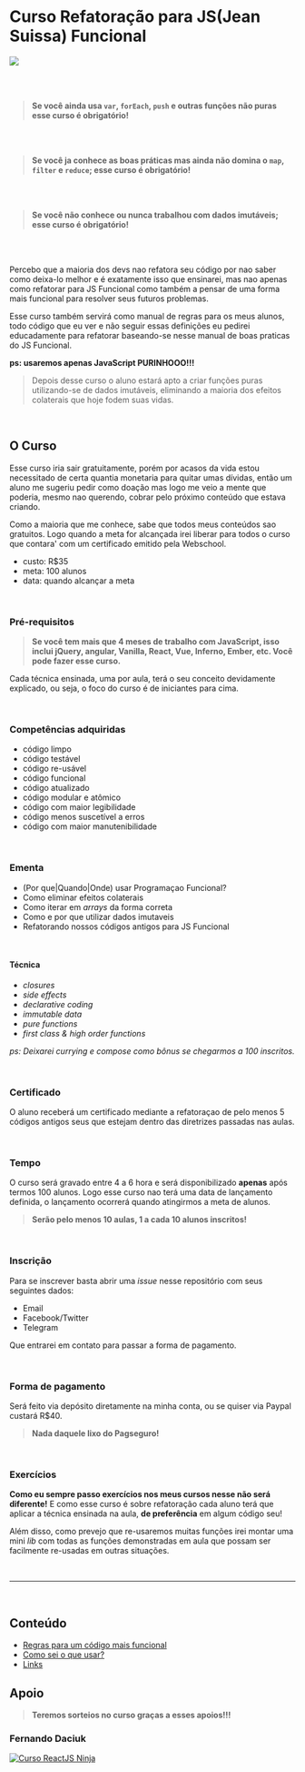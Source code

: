# Curso Refatoração para JS(Jean Suissa) Funcional

![](http://i.imgur.com/NP5IbYc.jpg)

<br>
<br>


> **Se você ainda usa `var`, `forEach`, `push` e outras funções não puras esse curso é obrigatório!**

<br>
<br>


> **Se você ja conhece as boas práticas mas ainda não domina o `map`, `filter` e `reduce`; esse curso é obrigatório!**

<br>
<br>


> **Se você não conhece ou nunca trabalhou com dados imutáveis; esse curso é obrigatório!**

<br>
<br>


Percebo que a maioria dos devs nao refatora seu código por nao saber como deixa-lo melhor e é exatamente isso que ensinarei, mas nao apenas como refatorar para JS Funcional como também a pensar de uma forma mais funcional para resolver seus futuros problemas.

Esse curso também servirá como manual de regras para os meus alunos, todo código que eu ver e não seguir essas definições eu pedirei educadamente para refatorar baseando-se nesse manual de boas praticas do JS Funcional.

**ps: usaremos apenas JavaScript PURINHOOO!!!**

> Depois desse curso o aluno estará apto a criar funções puras utilizando-se de dados imutáveis, eliminando a maioria dos efeitos colaterais que hoje fodem suas vidas.


<br>

## O Curso

Esse curso iria sair gratuitamente, porém por acasos da vida estou necessitado de certa quantia monetaria para quitar umas dívidas, então um aluno me sugeriu pedir como doação mas logo me veio a mente que poderia, mesmo nao querendo, cobrar pelo próximo conteúdo que estava criando. 

Como a maioria que me conhece, sabe que todos meus conteúdos sao gratuitos. Logo quando a meta for alcançada irei liberar 
para todos o curso que contara' com um certificado emitido pela Webschool.

- custo: R$35
- meta: 100 alunos
- data: quando alcançar a meta


<br>

### Pré-requisitos

> **Se você tem mais que 4 meses de trabalho com JavaScript, isso inclui jQuery, 
> angular, Vanilla, React, Vue, Inferno, Ember, etc. 
> Você pode fazer esse curso.**

Cada técnica ensinada, uma por aula, terá o seu conceito 
devidamente explicado, ou seja, o foco do curso é de iniciantes para cima.

<br>


### Competências adquiridas

- código limpo
- código testável
- código re-usável
- código funcional
- código atualizado
- código modular e atômico
- código com maior legibilidade
- código menos suscetível a erros
- código com maior manutenibilidade

<br>


### Ementa

- (Por que|Quando|Onde) usar Programaçao Funcional?
- Como eliminar efeitos colaterais
- Como iterar em *arrays* da forma correta
- Como e por que utilizar dados imutaveis
- Refatorando nossos códigos antigos para JS Funcional

<br>


#### Técnica

- *closures*
- *side effects*
- *declarative coding*
- *immutable data*
- *pure functions*
- *first class & high order functions*

*ps: Deixarei currying e compose como bônus se chegarmos a 100 inscritos.*

<br>

### Certificado

O aluno receberá um certificado mediante a refatoraçao de pelo menos 5 códigos antigos seus que estejam dentro
das diretrizes passadas nas aulas.

<br>

### Tempo

O curso será gravado entre 4 a 6 hora e será disponibilizado **apenas** após termos 100 alunos. Logo esse curso nao terá uma data de lançamento definida, o lançamento ocorrerá quando atingirmos a meta de alunos.

> **Serão pelo menos 10 aulas, 1 a cada 10 alunos inscritos!**

<br>

### Inscrição

Para se inscrever basta abrir uma *issue* nesse repositório com seus seguintes dados:

- Email
- Facebook/Twitter
- Telegram

Que entrarei em contato para passar a forma de pagamento.


<br>

### Forma de pagamento

Será feito via depósito diretamente na minha conta, ou se quiser via Paypal custará R$40. 

> **Nada daquele lixo do Pagseguro!**


<br>

### Exercícios

**Como eu sempre passo exercícios nos meus cursos nesse não será diferente!** E como esse curso é sobre refatoração cada aluno terá que aplicar a técnica ensinada na aula, **de preferência** em algum código seu!

Além disso, como prevejo que re-usaremos muitas funções irei montar uma mini *lib* com todas as funções demonstradas em aula que possam ser facilmente re-usadas em outras situações.

<br>

<hr>

<br>

## Conteúdo

- [Regras para um código mais funcional](./regras.md)
- [Como sei o que usar?](./o.que.usar.md)
- [Links](./links.md)

## Apoio

> **Teremos sorteios no curso graças a esses apoios!!!**

### Fernando Daciuk

[![Curso ReactJS Ninja](https://blog.da2k.com.br/uploads/2016/05/curso-reactjs-ninja.png)](https://blog.da2k.com.br/curso-reactjs-ninja/)
